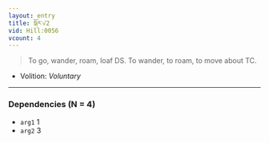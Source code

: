 ```yaml
---
layout: entry
title: སྐོར་√2
vid: Hill:0056
vcount: 4
---
```

> To go, wander, roam, loaf DS\. To wander, to roam, to move about TC\.

* Volition: _Voluntary_

---

### Dependencies (N = 4)
* `arg1` 1
* `arg2` 3
